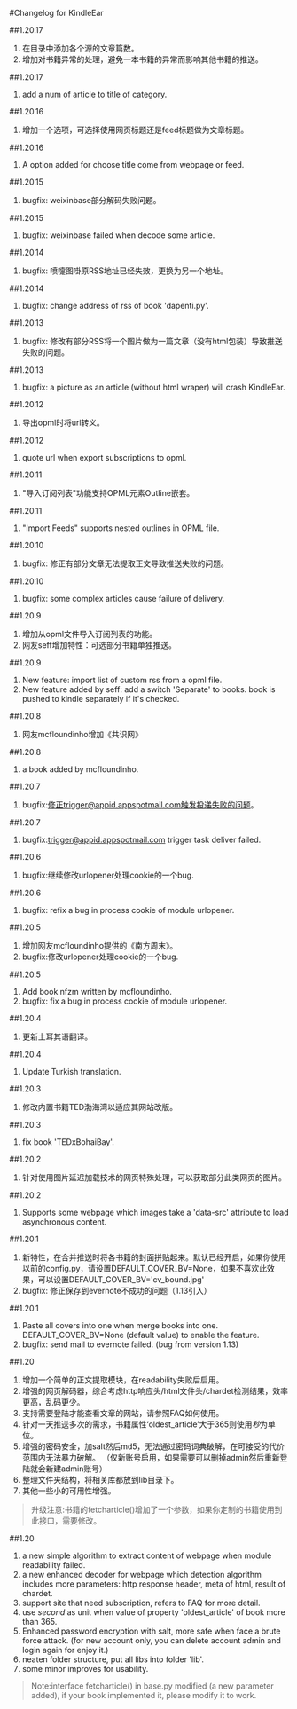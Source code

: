 #Changelog for KindleEar

##1.20.17
  1. 在目录中添加各个源的文章篇数。
  2. 增加对书籍异常的处理，避免一本书籍的异常而影响其他书籍的推送。

##1.20.17
  1. add a num of article to title of category.
  
##1.20.16
  1. 增加一个选项，可选择使用网页标题还是feed标题做为文章标题。

##1.20.16
  1. A option added for choose title come from webpage or feed.
  
##1.20.15
  1. bugfix: weixinbase部分解码失败问题。

##1.20.15
  1. bugfix: weixinbase failed when decode some article.

##1.20.14
  1. bugfix: 喷嚏图啩原RSS地址已经失效，更换为另一个地址。

##1.20.14
  1. bugfix: change address of rss of book 'dapenti.py'.

##1.20.13
  1. bugfix: 修改有部分RSS将一个图片做为一篇文章（没有html包装）导致推送失败的问题。

##1.20.13
  1. bugfix: a picture as an article (without html wraper) will crash KindleEar.
  
##1.20.12
  1. 导出opml时将url转义。

##1.20.12
  1. quote url when export subscriptions to opml.

##1.20.11
  1. "导入订阅列表"功能支持OPML元素Outline嵌套。

##1.20.11
  1. "Import Feeds" supports nested outlines in OPML file.
  
##1.20.10
  1. bugfix: 修正有部分文章无法提取正文导致推送失败的问题。

##1.20.10
  1. bugfix: some complex articles cause failure of delivery. 

##1.20.9
  1. 增加从opml文件导入订阅列表的功能。
  2. 网友seff增加特性：可选部分书籍单独推送。
  
##1.20.9
  1. New feature: import list of custom rss from a opml file. 
  2. New feature added by seff: add a switch 'Separate' to books. book is pushed to kindle separately if it's checked.

##1.20.8
  1. 网友mcfloundinho增加《共识网》

##1.20.8
  1. a book <gongshi> added by mcfloundinho.
  
##1.20.7
  1. bugfix:修正trigger@appid.appspotmail.com触发投递失败的问题。

##1.20.7
  1. bugfix:trigger@appid.appspotmail.com trigger task deliver failed.
  
##1.20.6
  1. bugfix:继续修改urlopener处理cookie的一个bug.

##1.20.6
  1. bugfix: refix a bug in process cookie of module urlopener.
  
##1.20.5
  1. 增加网友mcfloundinho提供的《南方周末》。
  2. bugfix:修改urlopener处理cookie的一个bug.

##1.20.5
  1. Add book nfzm written by mcfloundinho.
  2. bugfix: fix a bug in process cookie of module urlopener.

##1.20.4
  1. 更新土耳其语翻译。

##1.20.4
  1. Update Turkish translation.

##1.20.3
  1. 修改内置书籍TED渤海湾以适应其网站改版。

##1.20.3
  1. fix book 'TEDxBohaiBay'.

##1.20.2
  1. 针对使用图片延迟加载技术的网页特殊处理，可以获取部分此类网页的图片。

##1.20.2
  1. Supports some webpage which images take a 'data-src' attribute to load asynchronous content.
  
##1.20.1
  1. 新特性，在合并推送时将各书籍的封面拼贴起来。默认已经开启，如果你使用以前的config.py，请设置DEFAULT_COVER_BV=None，如果不喜欢此效果，可以设置DEFAULT_COVER_BV='cv_bound.jpg'
  2. bugfix: 修正保存到evernote不成功的问题（1.13引入）
  
##1.20.1
  1. Paste all covers into one when merge books into one. DEFAULT_COVER_BV=None (default value) to enable the feature.
  2. bugfix: send mail to evernote failed. (bug from version 1.13)
  
##1.20
  1. 增加一个简单的正文提取模块，在readability失败后启用。
  2. 增强的网页解码器，综合考虑http响应头/html文件头/chardet检测结果，效率更高，乱码更少。
  3. 支持需要登陆才能查看文章的网站，请参照FAQ如何使用。
  4. 针对一天推送多次的需求，书籍属性‘oldest_article’大于365则使用*秒*为单位。
  5. 增强的密码安全，加salt然后md5，无法通过密码词典破解，在可接受的代价范围内无法暴力破解。
    （仅新账号启用，如果需要可以删掉admin然后重新登陆就会新建admin账号）
  6. 整理文件夹结构，将相关库都放到lib目录下。
  7. 其他一些小的可用性增强。
  > 升级注意:书籍的fetcharticle()增加了一个参数，如果你定制的书籍使用到此接口，需要修改。
  
##1.20
  1. a new simple algorithm to extract content of webpage when module readability failed.
  2. a new enhanced decoder for webpage which detection algorithm includes more parameters:
    http response header, meta of html, result of chardet.
  3. support site that need subscription, refers to FAQ for more detail.
  4. use *second* as unit when value of property 'oldest_article' of book more than 365.
  5. Enhanced password encryption with salt, more safe when face a brute force attack.
    (for new account only, you can delete account admin and login again for enjoy it.)
  6. neaten folder structure, put all libs into folder 'lib'.
  7. some minor improves for usability.
  > Note:interface fetcharticle() in base.py modified (a new parameter added), if your book implemented it, please modify it to work.
